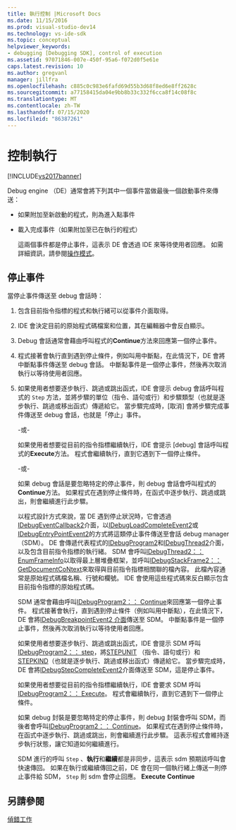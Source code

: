 ```yaml
---
title: 執行控制 |Microsoft Docs
ms.date: 11/15/2016
ms.prod: visual-studio-dev14
ms.technology: vs-ide-sdk
ms.topic: conceptual
helpviewer_keywords:
- debugging [Debugging SDK], control of execution
ms.assetid: 97071846-007e-450f-95a6-f072d0f5e61e
caps.latest.revision: 10
ms.author: gregvanl
manager: jillfra
ms.openlocfilehash: c885c0c983e6fafd69d55b3d68f8ed6e8ff2628c
ms.sourcegitcommit: a77158415da04e9bb8b33c332f6cca8f14c08f8c
ms.translationtype: MT
ms.contentlocale: zh-TW
ms.lasthandoff: 07/15/2020
ms.locfileid: "86387261"
---
```

# <a name="control-of-execution"></a>控制執行
[!INCLUDE[vs2017banner](../../includes/vs2017banner.md)]

Debug engine （DE）通常會將下列其中一個事件當做最後一個啟動事件來傳送：  
  
- 如果附加至新啟動的程式，則為進入點事件  
  
- 載入完成事件（如果附加至已在執行的程式）  
  
  這兩個事件都是停止事件，這表示 DE 會透過 IDE 來等待使用者回應。 如需詳細資訊，請參閱[操作模式](../../extensibility/debugger/operational-modes.md)。  
  
## <a name="stopping-event"></a>停止事件  
 當停止事件傳送至 debug 會話時：  
  
1. 包含目前指令指標的程式和執行緒可以從事件介面取得。  
  
2. IDE 會決定目前的原始程式碼檔案和位置，其在編輯器中會反白顯示。  
  
3. Debug 會話通常會藉由呼叫程式的**Continue**方法來回應第一個停止事件。  
  
4. 程式接著會執行直到遇到停止條件，例如叫用中斷點，在此情況下，DE 會將中斷點事件傳送至 debug 會話。 中斷點事件是一個停止事件，然後再次取消執行以等待使用者回應。  
  
5. 如果使用者想要逐步執行、跳過或跳出函式，IDE 會提示 debug 會話呼叫程式的 `Step` 方法，並將步驟的單位（指令、語句或行）和步驟類型（也就是逐步執行、跳過或移出函式）傳遞給它。 當步驟完成時，[取消] 會將步驟完成事件傳送至 debug 會話，也就是「停止」事件。  
  
    -或-  
  
    如果使用者想要從目前的指令指標繼續執行，IDE 會提示 [debug] 會話呼叫程式的**Execute**方法。 程式會繼續執行，直到它遇到下一個停止條件。  
  
    -或-  
  
    如果 debug 會話是要忽略特定的停止事件，則 debug 會話會呼叫程式的**Continue**方法。 如果程式在遇到停止條件時，在函式中逐步執行、跳過或跳出，則會繼續進行此步驟。  
  
   以程式設計方式來說，當 DE 遇到停止狀況時，它會透過[IDebugEventCallback2](../../extensibility/debugger/reference/idebugeventcallback2.md)介面，以[IDebugLoadCompleteEvent2](../../extensibility/debugger/reference/idebugloadcompleteevent2.md)或[IDebugEntryPointEvent2](../../extensibility/debugger/reference/idebugentrypointevent2.md)的方式將這類停止事件傳送至會話 debug manager （SDM）。 DE 會傳遞代表程式的[IDebugProgram2](../../extensibility/debugger/reference/idebugprogram2.md)和[IDebugThread2](../../extensibility/debugger/reference/idebugthread2.md)介面，以及包含目前指令指標的執行緒。 SDM 會呼叫[IDebugThread2：： EnumFrameInfo](../../extensibility/debugger/reference/idebugthread2-enumframeinfo.md)以取得最上層堆疊框架，並呼叫[IDebugStackFrame2：： GetDocumentCoNtext](../../extensibility/debugger/reference/idebugstackframe2-getdocumentcontext.md)來取得與目前指令指標相關聯的檔內容。 此檔內容通常是原始程式碼檔名稱、行號和欄號。 IDE 會使用這些程式碼來反白顯示包含目前指令指標的原始程式碼。  
  
   SDM 通常會藉由呼叫[IDebugProgram2：： Continue](../../extensibility/debugger/reference/idebugprogram2-continue.md)來回應第一個停止事件。 程式接著會執行，直到遇到停止條件（例如叫用中斷點），在此情況下，DE 會將[IDebugBreakpointEvent2 介面](../../extensibility/debugger/reference/idebugbreakpointevent2.md)傳送至 SDM。 中斷點事件是一個停止事件，然後再次取消執行以等待使用者回應。  
  
   如果使用者想要逐步執行、跳過或跳出函式，IDE 會提示 SDM 呼叫[IDebugProgram2：： step](../../extensibility/debugger/reference/idebugprogram2-step.md)，將[STEPUNIT](../../extensibility/debugger/reference/stepunit.md) （指令、語句或行）和[STEPKIND](../../extensibility/debugger/reference/stepkind.md)（也就是逐步執行、跳過或移出函式）傳遞給它。 當步驟完成時，DE 會將[IDebugStepCompleteEvent2](../../extensibility/debugger/reference/idebugstepcompleteevent2.md)介面傳送至 SDM，這是停止事件。  
  
   如果使用者想要從目前的指令指標繼續執行，IDE 會要求 SDM 呼叫[IDebugProgram2：： Execute](../../extensibility/debugger/reference/idebugprogram2-execute.md)。 程式會繼續執行，直到它遇到下一個停止條件。  
  
   如果 debug 封裝是要忽略特定的停止事件，則 debug 封裝會呼叫 SDM，而後者會呼叫[IDebugProgram2：： Continue](../../extensibility/debugger/reference/idebugprogram2-continue.md)。 如果程式在遇到停止條件時，在函式中逐步執行、跳過或跳出，則會繼續進行此步驟。 這表示程式會維持逐步執行狀態，讓它知道如何繼續進行。  
  
   SDM 進行的呼叫 `Step` 、**執行**和**繼續**都是非同步，這表示 sdm 預期該呼叫會快速傳回。 如果在執行或繼續傳回之前，DE 會在同一個執行緒上傳送一則停止事件給 SDM， `Step` 則 sdm 會停止回應。 **Execute** **Continue**  
  
## <a name="see-also"></a>另請參閱  
 [偵錯工作](../../extensibility/debugger/debugging-tasks.md)
